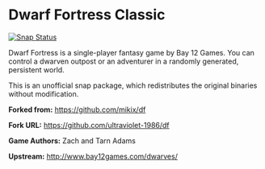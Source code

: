 # Dwarf Fortress Classic

[![Snap Status](https://build.snapcraft.io/badge/ultraviolet-1986/df.svg)](https://build.snapcraft.io/user/ultraviolet-1986/df)

Dwarf Fortress is a single-player fantasy game by Bay 12 Games. You can control
a dwarven outpost or an adventurer in a randomly generated, persistent world.

This is an unofficial snap package, which redistributes the original binaries
without modification.

**Forked from:** <https://github.com/mikix/df>

**Fork URL:** <https://github.com/ultraviolet-1986/df>

**Game Authors:** Zach and Tarn Adams

**Upstream:** <http://www.bay12games.com/dwarves/>
